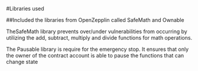 #Libraries used

##Included the libraries from OpenZepplin called SafeMath and Ownable

TheSafeMath library prevents over/under vulnerabilities from occurring by utilizing the add, subtract, multiply and divide functions for math operations.

The Pausable library is require for the emergency stop. It ensures that only the owner of the contract account is able to pause the functions that can change state
